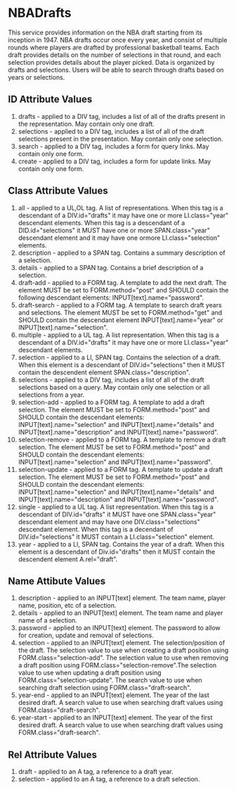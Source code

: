 NBADrafts
=========
This service provides information on the NBA draft starting from its inception in 1947. NBA drafts occur once every year, and consist of multiple rounds where players are drafted by professional basketball teams. 
Each draft provides details on the number of selections in that round, and each selection provides details about the player picked. 
Data is organized by drafts and selections. Users will be able to search through drafts based on years or selections.

ID Attribute Values
-------------------
1. drafts - applied to a DIV tag, includes a list of all of the drafts present in the representation. May contain only one draft. 
2. selections - applied to a DIV tag, includes a list of all of the draft selections present in the presentation. May contain only one selection. 
3. search - applied to a DIV tag, includes a form for query links. May contain only one form.
4. create - applied to a DIV tag, includes a form for update links. May contain only one form. 
	
Class Attribute Values 
----------------------
1. all - applied to a UL,OL tag. A list of representations. When this tag is a descendant of a  DIV.id="drafts" it may have  one or more LI.class="year" descendant elements.  When this tag is a descendant of a  DID.id="selections" it MUST have one or more SPAN.class="year" descendant element and it may have one ormore LI.class="selection" elements. 
2. description - applied to a SPAN tag. Contains a summary description of a selection. 
3. details - applied to a SPAN tag. Contains a brief description of a selection.
4. draft-add - applied to a FORM tag. A template to add the next draft. The element MUST be set to FORM.method="post" and SHOULD contain the following descendant elements: INPUT[text].name="password".
5. draft-search - applied to a FORM tag. A template to search draft years and selections. The element MUST be set to FORM.method="get" and SHOULD contain the descendant element INPUT[text].name="year" or INPUT[text].name="selection".
6. multiple - applied to a UL tag. A list representation. When this tag is a descendant of a DIV.id="drafts" it may have one or more LI.class="year" descendant elements.
7. selection - applied to a LI, SPAN tag. Contains the selection of a draft. When this element is a descendant of DIV.id="selections" then it MUST contain the descendent element SPAN.class="description".
8. selections - applied to  a DIV tag, includes a list of all of the draft selections based on a query. May contain only one selection or all selections from a year.
9. selection-add - applied to a FORM tag. A template to add a draft selection. The element MUST be set to FORM.method="post" and SHOULD contain the descendant elements: INPUT[text].name="selection" and INPUT[text].name="details" and INPUT[text].name="description" and INPUT[text].name="password".
10. selection-remove - applied to a FORM tag. A template to remove a draft selection. The element MUST be set to FORM.method="post" and SHOULD contain the descendant elements: INPUT[text].name="selection" and INPUT[text].name="password".
11. selection-update - applied to a FORM tag. A template to update a draft selection. The element MUST be set to FORM.method="post" and SHOULD contain the descendant elements: INPUT[text].name="selection" and INPUT[text].name="details" and INPUT[text].name="description" and INPUT[text].name="password".
12. single - applied to a UL tag. A list representation. When this tag is a descendant of DIV.id="drafts" it MUST have one SPAN.class="year" descendant element and may	have one DIV.class="selections" descendant element. When this tag is a decendant of DIV.id="selections" it MUST contain a LI.class="selection" element. 
13. year - applied to a LI, SPAN tag. Contains the year of a draft. When this element is a descendant of Div.id="drafts" then it MUST contain the descendent element A.rel="draft". 
	
	
Name Attibute Values
--------------------
1. description - applied to an INPUT[text] element. The team name, player name, position, etc of a selection. 
2. details - applied to an INPUT[text] element. The team name and player name of a selection.
3. password - applied to an INPUT[text] element. The password to allow for creation, update and removal of selections.
4. selection - applied to an INPUT[text] element. The selection/position of the draft. The selection value to use when creating a draft position using FORM.class="selection-add". The selection value to use when removing a draft position using FORM.class="selection-remove".The selection value to use when updating a draft position using FORM.class="selection-update". The search value to use when searching draft selection using FORM.class="draft-search".
5. year-end - applied to an INPUT[text] element. The year of the last desired draft. A search value to use when searching draft values using FORM.class="draft-search".
6. year-start - applied to an INPUT[text] element. The year of the first desired draft. A search value to use when searching draft values using FORM.class="draft-search".

	
Rel Attribute Values
--------------------
1. draft - applied to an A tag, a reference to a draft year. 
2. selection - applied to an A tag, a reference to a draft selection.
